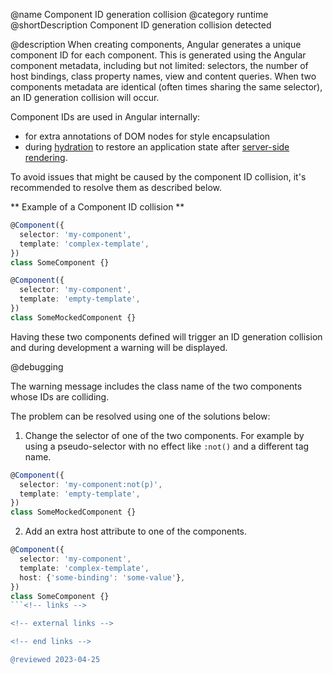 @name Component ID generation collision
@category runtime
@shortDescription Component ID generation collision detected

@description
When creating components, Angular generates a unique component ID for each component. This is generated using the Angular component metadata, including but not limited:  selectors, the number of host bindings, class property names, view and content queries. When two components metadata are identical (often times sharing the same selector), an ID generation collision will occur.

Component IDs are used in Angular internally:
- for extra annotations of DOM nodes for style encapsulation
- during [hydration](guide/hydration) to restore an application state after [server-side rendering](guide/universal). 

To avoid issues that might be caused by the component ID collision, it's recommended to resolve them as described below.

** Example of a Component ID collision **

```typescript
@Component({
  selector: 'my-component',
  template: 'complex-template',
})
class SomeComponent {}

@Component({
  selector: 'my-component',
  template: 'empty-template',
})
class SomeMockedComponent {}
```
Having these two components defined will trigger an ID generation collision and during development a warning will be displayed.

@debugging

The warning message includes the class name of the two components whose IDs are colliding.

The problem can be resolved using one of the solutions below: 

1. Change the selector of one of the two components. For example by using a pseudo-selector with no effect like `:not()` and a different tag name.  

```typescript
@Component({
  selector: 'my-component:not(p)',
  template: 'empty-template',
})
class SomeMockedComponent {}
```

2. Add an extra host attribute to one of the components.

```typescript
@Component({
  selector: 'my-component',
  template: 'complex-template',
  host: {'some-binding': 'some-value'},
})
class SomeComponent {}
```<!-- links -->

<!-- external links -->

<!-- end links -->

@reviewed 2023-04-25
